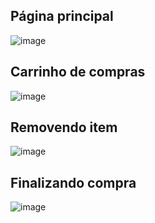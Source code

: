 ## Página principal
![image](https://github.com/user-attachments/assets/afde1745-f8f2-4ddb-8ed6-30e082d68979)


## Carrinho de compras
![image](https://github.com/user-attachments/assets/b3ba1d37-3ad9-45af-857a-729bc2f7f597)

## Removendo item
![image](https://github.com/user-attachments/assets/029d82ad-715f-43a3-853c-73bf550cf99a)

## Finalizando compra
![image](https://github.com/user-attachments/assets/9d7502df-06e6-4618-809c-019f068e3e1f)
